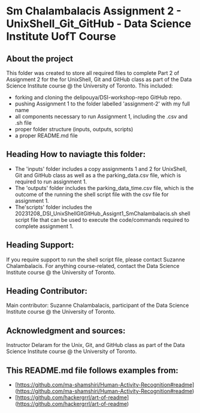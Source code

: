 # Sm Chalambalacis Assignment 2 - UnixShell_Git_GitHub - Data Science Institute UofT Course
## About the project
This folder was created to store all required files to complete Part 2 of Assignment 2 for the for UnixShell, Git and GitHub class as part of the Data Science Institute course @ the University of Toronto. This included:
- forking and cloning the delipouya/DSI-workshop-repo GitHub repo. 
- pushing Assignment 1 to the folder labelled 'assignment-2' with my full name
- all components necessary to run Assignment 1, including the .csv and .sh file
- proper folder structure (inputs, outputs, scripts) 
- a proper README.md file

## Heading How to naviagte this folder:
- The 'inputs' folder includes a copy assignments 1 and 2 for UnixShell, Git and GitHub class as well as a the parking_data.csv file, which is required to run assignment 1.
- The 'outputs' folder includes the parking_data_time.csv file, which is the outcome of the running the shell script file with the csv file for assignment 1.
- The'scripts' folder includes the 20231208_DSI_UnixShellGitGitHub_Assignt1_SmChalambalacis.sh shell script file that can be used to execute the code/commands required to complete assignment 1.

## Heading Support:
If you require support to run the shell script file, please contact Suzanne Chalambalacis. For anything course-related, contact the Data Science Institute course @ the University of Toronto.

## Heading Contributor:
Main contributor: Suzanne Chalambalacis, participant of the Data Science Institute course @ the University of Toronto.

## Acknowledgment and sources:
Instructor Delaram for the Unix, Git, and GitHub class as part of the Data Science Institute course @ the University of Toronto.

## This README.md file follows examples from:
- [https://github.com/ma-shamshiri/Human-Activity-Recognition#readme] (https://github.com/ma-shamshiri/Human-Activity-Recognition#readme)
- [https://github.com/hackergrrl/art-of-readme] (https://github.com/hackergrrl/art-of-readme)
